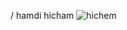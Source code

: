 / hamdi hicham
![hichem](https://github.com/user-attachments/assets/f3713926-3dd3-459d-b870-be65fbb3b689)
